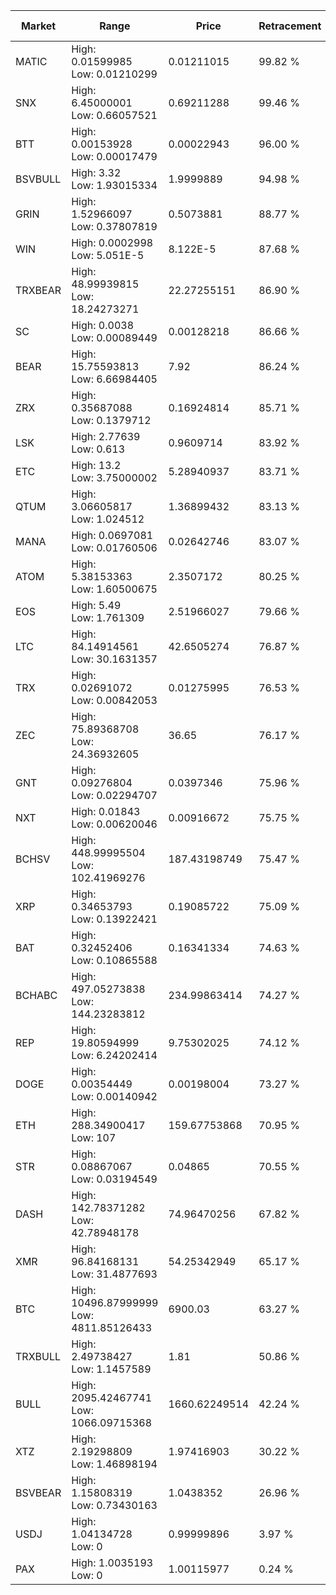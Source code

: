 | Market | Range | Price| Retracement | Doubles to 50% |
| --- | --- | --- | --- | --- |
| MATIC | High: 0.01599985<br />Low: 0.01210299 | 0.01211015 | 99.82 % | 1.16 |
| SNX | High: 6.45000001<br />Low: 0.66057521 | 0.69211288 | 99.46 % | 5.14 |
| BTT | High: 0.00153928<br />Low: 0.00017479 | 0.00022943 | 96.00 % | 3.74 |
| BSVBULL | High: 3.32<br />Low: 1.93015334 | 1.9999889 | 94.98 % | 1.31 |
| GRIN | High: 1.52966097<br />Low: 0.37807819 | 0.5073881 | 88.77 % | 1.88 |
| WIN | High: 0.0002998<br />Low: 5.051E-5 | 8.122E-5 | 87.68 % | 2.16 |
| TRXBEAR | High: 48.99939815<br />Low: 18.24273271 | 22.27255151 | 86.90 % | 1.51 |
| SC | High: 0.0038<br />Low: 0.00089449 | 0.00128218 | 86.66 % | 1.83 |
| BEAR | High: 15.75593813<br />Low: 6.66984405 | 7.92 | 86.24 % | 1.42 |
| ZRX | High: 0.35687088<br />Low: 0.1379712 | 0.16924814 | 85.71 % | 1.46 |
| LSK | High: 2.77639<br />Low: 0.613 | 0.9609714 | 83.92 % | 1.76 |
| ETC | High: 13.2<br />Low: 3.75000002 | 5.28940937 | 83.71 % | 1.60 |
| QTUM | High: 3.06605817<br />Low: 1.024512 | 1.36899432 | 83.13 % | 1.49 |
| MANA | High: 0.0697081<br />Low: 0.01760506 | 0.02642746 | 83.07 % | 1.65 |
| ATOM | High: 5.38153363<br />Low: 1.60500675 | 2.3507172 | 80.25 % | 1.49 |
| EOS | High: 5.49<br />Low: 1.761309 | 2.51966027 | 79.66 % | 1.44 |
| LTC | High: 84.14914561<br />Low: 30.1631357 | 42.6505274 | 76.87 % | 1.34 |
| TRX | High: 0.02691072<br />Low: 0.00842053 | 0.01275995 | 76.53 % | 1.38 |
| ZEC | High: 75.89368708<br />Low: 24.36932605 | 36.65 | 76.17 % | 1.37 |
| GNT | High: 0.09276804<br />Low: 0.02294707 | 0.0397346 | 75.96 % | 1.46 |
| NXT | High: 0.01843<br />Low: 0.00620046 | 0.00916672 | 75.75 % | 1.34 |
| BCHSV | High: 448.99995504<br />Low: 102.41969276 | 187.43198749 | 75.47 % | 1.47 |
| XRP | High: 0.34653793<br />Low: 0.13922421 | 0.19085722 | 75.09 % | 1.27 |
| BAT | High: 0.32452406<br />Low: 0.10865588 | 0.16341334 | 74.63 % | 1.33 |
| BCHABC | High: 497.05273838<br />Low: 144.23283812 | 234.99863414 | 74.27 % | 1.36 |
| REP | High: 19.80594999<br />Low: 6.24202414 | 9.75302025 | 74.12 % | 1.34 |
| DOGE | High: 0.00354449<br />Low: 0.00140942 | 0.00198004 | 73.27 % | 1.25 |
| ETH | High: 288.34900417<br />Low: 107 | 159.67753868 | 70.95 % | 1.24 |
| STR | High: 0.08867067<br />Low: 0.03194549 | 0.04865 | 70.55 % | 1.24 |
| DASH | High: 142.78371282<br />Low: 42.78948178 | 74.96470256 | 67.82 % | 1.24 |
| XMR | High: 96.84168131<br />Low: 31.4877693 | 54.25342949 | 65.17 % | 1.18 |
| BTC | High: 10496.87999999<br />Low: 4811.85126433 | 6900.03 | 63.27 % | 1.11 |
| TRXBULL | High: 2.49738427<br />Low: 1.1457589 | 1.81 | 50.86 % | 1.01 |
| BULL | High: 2095.42467741<br />Low: 1066.09715368 | 1660.62249514 | 42.24 % | 0.00 |
| XTZ | High: 2.19298809<br />Low: 1.46898194 | 1.97416903 | 30.22 % | 0.00 |
| BSVBEAR | High: 1.15808319<br />Low: 0.73430163 | 1.0438352 | 26.96 % | 0.00 |
| USDJ | High: 1.04134728<br />Low: 0 | 0.99999896 | 3.97 % | 0.00 |
| PAX | High: 1.0035193<br />Low: 0 | 1.00115977 | 0.24 % | 0.00 |
